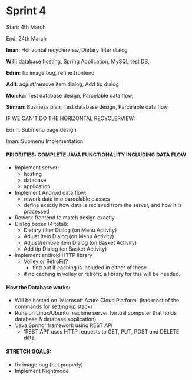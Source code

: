 # Sprint 4

Start: 4th March 

End: 24th March


**Iman**: Horizontal recyclerview, Dietary filter dialog

**Will**: database hosting, Spring Application, MySQL test DB, 

**Edrin**: fix image bug, refine frontend 

**Adit**: adjust/remove item dialog, Add tip dialog

**Monika**: Test database design, Parcelable data flow, 

**Simran**: Business plan, Test database design, Parcelable data flow


IF WE CAN'T DO THE HORIZONTAL RECYCLERVIEW:

Edrin: Submenu page design

Iman: Submenu Implementation


#### PRIORITIES: COMPLETE JAVA FUNCTIONALITY INCLUDING DATA FLOW

- Implement server:
  - hosting 
  - database 
  - application 
- Implement Android data flow:
  - rework data into parcelable classes
  - define exactly how data is recieved from the server, and how it is processed
- Rework frontend to match design exactly
- Dialog boxes (4 total):
  - Dietary filter Dialog (on Menu Activity)
  - Adjust item Dialog (on Menu Activity)
  - Adjust/remove item Dialog (on Basket Activity)
  - Add tip Dialog (on Basket Activity)
- implement android HTTP library 
  - Volley or RetroFit?
    - find out if caching is included in either of these
  - if no caching in volley or retrofit, a library for this will be needed. 

#### How the Database works:
- Will be hosted on 'Microsoft Azure Cloud Platform' (has most of the commands for setting up stack)
- Runs on Linux/Ubuntu machine server (virtual computer that holds database & database application) 
- 'Java Spring' framework using REST API
  - 'REST API' uses HTTP requests to GET, PUT, POST and DELETE data.

#### STRETCH GOALS:
- fix image bug (but properly)
- Implement Nightmode
